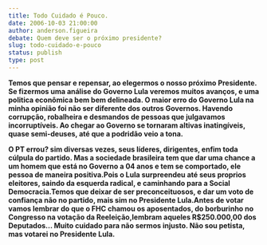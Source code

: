 ```yaml
---
title: Todo Cuidado é Pouco.
date: 2006-10-03 21:00:00
author: anderson.figueira
debate: Quem deve ser o próximo presidente?
slug: todo-cuidado-e-pouco
status: publish 
type: post
---
```


**Temos que pensar e repensar, ao elegermos o nosso próximo Presidente. Se fizermos uma análise do Governo Lula veremos muitos avanços, e uma politica econômica bem bem delineada. O maior erro do Governo Lula na minha opinião foi não ser diferente dos outros Governos. Havendo corrupção, robalheira e desmandos de pessoas que julgavamos incorruptíveis. Ao chegar ao Governo se tornaram altivas inatingíveis, quase semi-deuses, até que a podridão veio a tona.**


**O PT errou? sim diversas vezes, seus líderes, dirigentes, enfim toda cúlpula do partido. Mas a sociedade brasileira tem que dar uma chance a um homem que está no Governo a 04 anos e tem se comportado, ele pessoa de maneira positiva.Pois o Lula surpreendeu até seus proprios eleitores, saindo da esquerda radical, e caminhando para a Social Democracia.Temos que deixar de ser preconceituosos, e dar um voto de confiança não no partido, mais sim no Presidente Lula.Antes de votar vamos lembrar do que o FHC chamou os aposentados, do borburinho no Congresso na votação da Reeleição,lembram aqueles R$250.000,00 dos Deputados... Muito cuidado para não sermos injusto. Não sou petista, mas votarei no Presidente Lula.**


